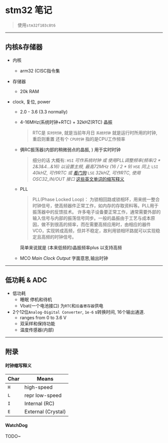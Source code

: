 stm32 笔记
==============

> 使用`stm32f103c8t6`

********

内核&存储器
---------

+ 内核
  - arm32 (CISC指令集 
+ 存储器
  +  20k RAM

+ clock, 复位, power
  + 2.0 - 3.6 (3.3 normally)
  + 4-16MHz(系统时钟+RTC) + 32kHZ(RTC) 晶振 
    > RTC是 `实时时钟`, 就是当前年月日
    `系统时钟` 就是运行时所用的时钟, 重启则重置
    还有个 `CPU时钟` 指的是CPU工作频率
  + 俩RC振荡器(内部的稍微弱点的晶振, ) 用于实时时钟
    > 细分的话 大概有:
        `HSI` *可作系统时钟 或 使用PLL调整频率(频率/2 * 2&3&4...&16) 以设置主频, 最高72MHz (16 / 2 * 9)*
        `HSE` *同上* 
        `LSI` *40kHZ, 可作RTC 或 [看门狗](#WatchDog)*
        `LSE` *32kHZ, 可作RTC, 使用 OSC32_IN/OUT 接口*
        [这些英文单词的缩写释义](#ClockTable)
  + PLL
    > PLL(Phase Locked Loop)： 为锁相回路或锁相环，用来统一整合时钟信号，使高频器件正常工作，如内存的存取资料等。PLL用于振荡器中的反馈技术。 许多电子设备要正常工作，通常需要外部的输入信号与内部的振荡信号同步。一般的晶振由于工艺与成本原因，做不到很高的频率，而在需要高频应用时，由相应的器件VCO，实现转成高频，但并不稳定，故利用锁相环路就可以实现稳定且高频的时钟信号。
    
    简单来说就是 (本来低频的)晶振频率plus 以支持高频

  + MCO *Main Clock Output*
    字面意思,输出时钟

***

低功耗 & ADC
------
+ 低功耗
    - 睡眠 停机和待机
    - Vbat(一个电池接口) 为`RTC`和`后备寄存器`供电
+ 2个12位`Analog-Digital Converter`, `1e-6` s转换时间, 16个输出通道.
  + ranges from 0 to 3.6 V
  + 双采样和保持功能
  + 温度传感器(内部)


      


***

附录
------



<div id="ClockTable"><h4>时钟缩写释义</h4></div>

| Char | Means |
| --- | --- |
|`H` | high-speed  |
|`L` |repr low-speed |
|`I` | Internal (RC) |
| `E` | External (Crystal) |



<div id="WatchDog"><h4>WatchDog</h4></div>

TODO~